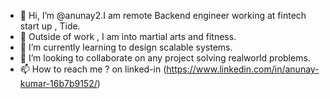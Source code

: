 - 👋 Hi, I’m @anunay2.I am remote Backend engineer working at fintech start up , Tide. 
- 👀 Outside of work , I am into martial arts and fitness.
- 🌱 I’m currently learning to design scalable systems.
- 💞️ I’m looking to collaborate on any project solving realworld problems.
- 📫 How to reach me ? on linked-in (https://www.linkedin.com/in/anunay-kumar-16b7b9152/)

<!---
anunay2/anunay2 is a ✨ special ✨ repository because its `README.md` (this file) appears on your GitHub profile.
You can click the Preview link to take a look at your changes.
--->
